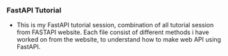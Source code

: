 ### FastAPI Tutorial
- This is my FastAPI tutorial session, combination of all tutorial session from FASTAPI website. Each file consist of different methods i have worked on from the website, to understand how to make web API using FastAPI. 
